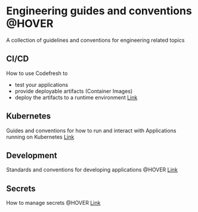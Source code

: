 # Engineering guides and conventions @HOVER
A collection of guidelines and conventions for engineering related topics

## CI/CD
How to use Codefresh to 
* test your applications 
* provide deployable artifacts (Container Images)
* deploy the artifacts to a runtime environment
[Link](cicd/)

## Kubernetes
Guides and conventions for how to run and interact with Applications running on Kubernetes
[Link](kubernetes/)

## Development
Standards and conventions for developing applications @HOVER
[Link](development/)

## Secrets
How to manage secrets @HOVER
[Link](secrets/)